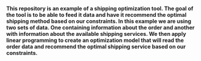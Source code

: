 #### This repository is an example of a shipping optimization tool. The goal of the tool is to be able to feed it data and have it recommend the optimal shipping method based on our constraints. In this example we are using two sets of data. One containing information about the order and another with information about the available shipping services. We then apply linear programming to create an optimization model that will read the order data and recommend the optimal shipping service based on our constraints.  